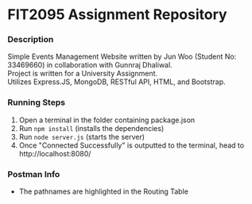 # FIT2095 Assignment Repository

### Description

Simple Events Management Website written by Jun Woo (Student No: 33469660) in collaboration with Gunnraj Dhaliwal. \
Project is written for a University Assignment. \
Utilizes Express.JS, MongoDB, RESTful API, HTML, and Bootstrap.

### Running Steps

1. Open a terminal in the folder containing package.json
2. Run `npm install` (installs the dependencies)
3. Run `node server.js` (starts the server)
4. Once "Connected Successfully" is outputted to the terminal, head to http://localhost:8080/

### Postman Info

- The pathnames are highlighted in the Routing Table

